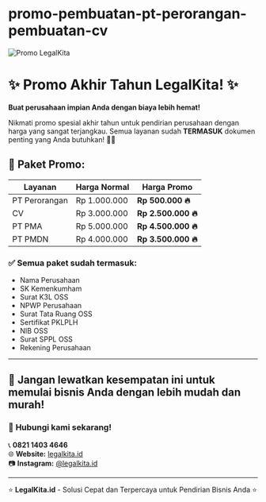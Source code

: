 # promo-pembuatan-pt-perorangan-pembuatan-cv

![Promo LegalKita](https://bek.link/thumbs/20241211-101825_Gambar%20WhatsApp%202024-10-25%20pukul%2010.14.41_6a3bb6dc.jpg)

# ✨ Promo Akhir Tahun LegalKita! ✨

**Buat perusahaan impian Anda dengan biaya lebih hemat!**

Nikmati promo spesial akhir tahun untuk pendirian perusahaan dengan harga yang sangat terjangkau. Semua layanan sudah **TERMASUK** dokumen penting yang Anda butuhkan! 💼🎉

## 🔖 Paket Promo:

| **Layanan**       | **Harga Normal** | **Harga Promo** |
|--------------------|------------------|-----------------|
| PT Perorangan     | Rp 1.000.000     | **Rp 500.000 🔥** |
| CV                | Rp 3.000.000     | **Rp 2.500.000 🔥** |
| PT PMA            | Rp 5.000.000     | **Rp 4.500.000 🔥** |
| PT PMDN           | Rp 4.000.000     | **Rp 3.500.000 🔥** |

### ✅ Semua paket sudah termasuk:
- Nama Perusahaan
- SK Kemenkumham
- Surat K3L OSS
- NPWP Perusahaan
- Surat Tata Ruang OSS
- Sertifikat PKLPLH
- NIB OSS
- Surat SPPL OSS
- Rekening Perusahaan

---

## 🚀 **Jangan lewatkan kesempatan ini untuk memulai bisnis Anda dengan lebih mudah dan murah!**

### 💬 **Hubungi kami sekarang!**

📞 **0821 1403 4646**  
🌐 **Website:** [legalkita.id](https://legalkita.id)  
📷 **Instagram:** [@legalkita.id](https://instagram.com/legalkita.id)

---

⭐ **LegalKita.id** - Solusi Cepat dan Terpercaya untuk Pendirian Bisnis Anda ⭐

